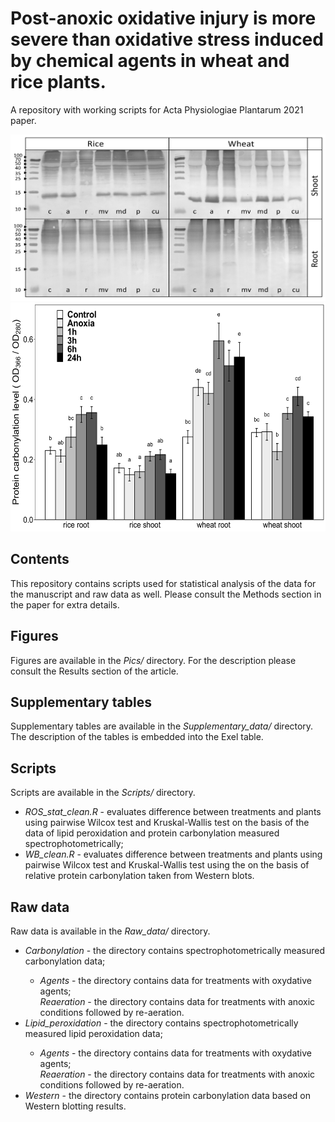 


# Post-anoxic oxidative injury is more severe than oxidative stress induced by chemical agents in wheat and rice plants.
A repository with working scripts for Acta Physiologiae Plantarum 2021 paper.


<img src="https://github.com/anton-shikov/Plant_LPX_carbonylation/blob/main/Pics/FIgure_5_2_blots.png" width="533" height="266">
<img src="https://github.com/anton-shikov/Plant_LPX_carbonylation/blob/main/Pics/Figure_4.png" width="533" height="366">

## Contents 
This repository contains scripts used for statistical analysis of the data for the manuscript and raw data as well. Please consult the Methods section in the paper for extra details. 

## Figures
Figures are available in the <i> Pics/ </i> directory. For the description please consult the Results section of the article.

## Supplementary tables
Supplementary tables are available in the <i> Supplementary_data/ </i> directory. The description of the tables is embedded into the Exel table.

## Scripts
Scripts are available in the <i>Scripts/</i> directory.
<ul>
  <li><em> ROS_stat_clean.R</em> - evaluates difference between treatments and plants using pairwise Wilcox test and Kruskal-Wallis test on the basis of the data of lipid peroxidation and protein carbonylation measured spectrophotometrically;</li>
  <li><em> WB_clean.R</em> - evaluates difference between treatments and plants using pairwise Wilcox test and Kruskal-Wallis test using the on the basis of relative protein carbonylation taken from Western blots.</li>
</ul>

## Raw data
Raw data is available in the <i>Raw_data/</i> directory.
<ul>
  <li><em> Carbonylation</em> - the directory contains spectrophotometrically measured carbonylation data;</li> 
<ul>
<li> <em> Agents </em> - the directory contains data for treatments with oxydative agents; </li> 
  </li><em> Reaeration </em> - the directory contains data for treatments with anoxic conditions followed by re-aeration.</li>
 </ul>
 
  <li> <em> Lipid_peroxidation</em> - the directory contains spectrophotometrically measured lipid peroxidation data;</li> 
<ul>
<li> <em> Agents </em> - the directory contains data for treatments with oxydative agents; </li>
  </li><em> Reaeration </em> - the directory contains data for treatments with anoxic conditions followed by re-aeration.</li>
</ul>

  <li> <em> Western</em> - the directory contains protein carbonylation data based on Western blotting results.</li> 
</ul>
